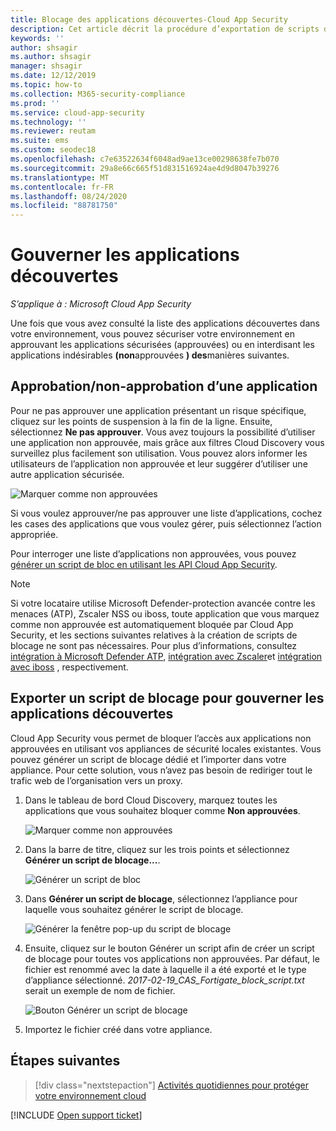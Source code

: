 ```yaml
---
title: Blocage des applications découvertes-Cloud App Security
description: Cet article décrit la procédure d’exportation de scripts de blocage pour les applications découvertes.
keywords: ''
author: shsagir
ms.author: shsagir
manager: shsagir
ms.date: 12/12/2019
ms.topic: how-to
ms.collection: M365-security-compliance
ms.prod: ''
ms.service: cloud-app-security
ms.technology: ''
ms.reviewer: reutam
ms.suite: ems
ms.custom: seodec18
ms.openlocfilehash: c7e63522634f6048ad9ae13ce00298638fe7b070
ms.sourcegitcommit: 29a8e66c665f51d831516924ae4d9d8047b39276
ms.translationtype: MT
ms.contentlocale: fr-FR
ms.lasthandoff: 08/24/2020
ms.locfileid: "88781750"
---
```

# <a name="govern-discovered-apps"></a>Gouverner les applications découvertes

*S’applique à : Microsoft Cloud App Security*

Une fois que vous avez consulté la liste des applications découvertes dans votre environnement, vous pouvez sécuriser votre environnement en approuvant les applications sécurisées (approuvées) ou en interdisant les applications indésirables **(non**approuvées **) des**manières suivantes.

## <a name="sanctioningunsanctioning-an-app"></a><a name="BKMK_SanctionApp"></a> Approbation/non-approbation d’une application

Pour ne pas approuver une application présentant un risque spécifique, cliquez sur les points de suspension à la fin de la ligne. Ensuite, sélectionnez **Ne pas approuver**. Vous avez toujours la possibilité d’utiliser une application non approuvée, mais grâce aux filtres Cloud Discovery vous surveillez plus facilement son utilisation. Vous pouvez alors informer les utilisateurs de l’application non approuvée et leur suggérer d’utiliser une autre application sécurisée.

![Marquer comme non approuvées](media/tag-as-unsanctioned.png)

Si vous voulez approuver/ne pas approuver une liste d’applications, cochez les cases des applications que vous voulez gérer, puis sélectionnez l’action appropriée.

Pour interroger une liste d’applications non approuvées, vous pouvez [générer un script de bloc en utilisant les API Cloud App Security](api-discovery-script.md).

> [!NOTE]
> Si votre locataire utilise Microsoft Defender-protection avancée contre les menaces (ATP), Zscaler NSS ou iboss, toute application que vous marquez comme non approuvée est automatiquement bloquée par Cloud App Security, et les sections suivantes relatives à la création de scripts de blocage ne sont pas nécessaires. Pour plus d’informations, consultez [intégration à Microsoft Defender ATP](wdatp-integration.md), [intégration avec Zscaler](zscaler-integration.md)et [intégration avec iboss](iboss-integration.md) , respectivement.

## <a name="export-a-block-script-to-govern-discovered-apps"></a>Exporter un script de blocage pour gouverner les applications découvertes

Cloud App Security vous permet de bloquer l’accès aux applications non approuvées en utilisant vos appliances de sécurité locales existantes. Vous pouvez générer un script de blocage dédié et l’importer dans votre appliance. Pour cette solution, vous n’avez pas besoin de rediriger tout le trafic web de l’organisation vers un proxy.

1. Dans le tableau de bord Cloud Discovery, marquez toutes les applications que vous souhaitez bloquer comme **Non approuvées**.

    ![Marquer comme non approuvées](media/tag-as-unsanctioned.png)

2. Dans la barre de titre, cliquez sur les trois points et sélectionnez **Générer un script de blocage...**.

    ![Générer un script de bloc](media/generate-block-script.png)

3. Dans **Générer un script de blocage**, sélectionnez l’appliance pour laquelle vous souhaitez générer le script de blocage.

    ![Générer la fenêtre pop-up du script de blocage](media/generate-block-script-pop-up.png)

4. Ensuite, cliquez sur le bouton Générer un script afin de créer un script de blocage pour toutes vos applications non approuvées. Par défaut, le fichier est renommé avec la date à laquelle il a été exporté et le type d’appliance sélectionné. *2017-02-19_CAS_Fortigate_block_script.txt* serait un exemple de nom de fichier.

   ![Bouton Générer un script de blocage](media/generate-block-script-button.png)

5. Importez le fichier créé dans votre appliance.

## <a name="next-steps"></a>Étapes suivantes

> [!div class="nextstepaction"]
> [Activités quotidiennes pour protéger votre environnement cloud](daily-activities-to-protect-your-cloud-environment.md)

[!INCLUDE [Open support ticket](includes/support.md)]
